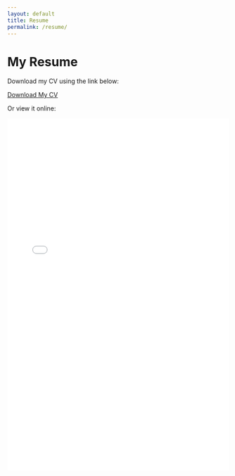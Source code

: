 ```yaml
---
layout: default
title: Resume
permalink: /resume/
---
```


# My Resume

Download my CV using the link below:

[Download My CV](assets/Sujith.pdf)

Or view it online:

<embed src="/assets/Sujith.pdf" width="100%" height="800px">

